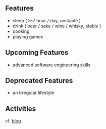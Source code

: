 
## Features

- sleep ( 5-7 hour / day, unstable )
- drink ( beer / sake / wine / whisky, stable )
- cooking
- playing games

## Upcoming Features

- advanced software engineering skills

## Deprecated Features

- an irregular lifestyle

## Activities

cf. [blog](https://mitsunoir.netlify.app)

